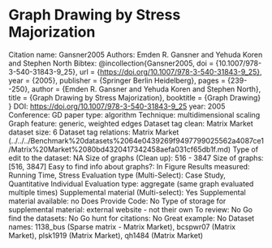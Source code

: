# Graph Drawing by Stress Majorization

Citation name: Gansner2005
Authors: Emden R. Gansner and Yehuda Koren and Stephen North
Bibtex: @incollection{Gansner2005,
doi = {10.1007/978-3-540-31843-9_25},
url = {https://doi.org/10.1007/978-3-540-31843-9_25},
year = {2005},
publisher = {Springer Berlin Heidelberg},
pages = {239--250},
author = {Emden R. Gansner and Yehuda Koren and Stephen North},
title = {Graph Drawing by Stress Majorization},
booktitle = {Graph Drawing}
}
DOI: https://doi.org/10.1007/978-3-540-31843-9_25
year: 2005
Conference: GD
paper type: algorithm
Technique: multidimensional scaling
Graph feature: generic, weighted edges
Dataset tag clean: Matrix Market
dataset size: 6
Dataset tag relations: Matrix Market (../../../Benchmark%20datasets%2064e0439269f9497799025562a4087ce1/Matrix%20Market%2080bd4320417342458aefa031cf65db1f.md)
Type of edit to the dataset: NA
Size of graphs (Clean up): 516 - 3847
Size of graphs: [516, 3847]
Easy to find info about graphs?: In Figure
Results measured: Running Time, Stress
Evaluation type (Multi-Select): Case Study, Quantitative Individual
Evaluation type: aggregate (same graph evaluated multiple times)
Supplemental material (Multi-select): Yes
Supplemental material available: no
Does Provide Code: No
Type of storage for supplemental material: external website - not their own
To review: No
Go find the datasets: No
Go hunt for citations: No
Great example: No
Dataset names: 1138_bus (Sparse matrix - Matrix Market), bcspwr07 (Matrix Market), plsk1919 (Matrix Market), qh1484 (Matrix Market)